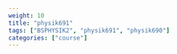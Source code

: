 ```yaml
---
weight: 10
title: "physik691"
tags: ["BSPHYSIK2", "physik691", "physik690"]
categories: ["course"]
---
```

